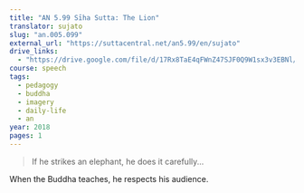 ```yaml
---
title: "AN 5.99 Sīha Sutta: The Lion"
translator: sujato
slug: "an.005.099"
external_url: "https://suttacentral.net/an5.99/en/sujato"
drive_links:
  - "https://drive.google.com/file/d/17Rx8TaE4qFWnZ47SJF0Q9W1sx3v3EBNl/view?usp=drivesdk"
course: speech
tags:
  - pedagogy
  - buddha
  - imagery
  - daily-life
  - an
year: 2018
pages: 1
---
```


> If he strikes an elephant, he does it carefully...

When the Buddha teaches, he respects his audience.

